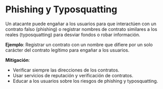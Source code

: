 # Phishing y Typosquatting

Un atacante puede engañar a los usuarios para que interactúen con un contrato falso (phishing) o registrar nombres de contrato similares a los reales (typosquatting) para desviar fondos o robar información.

**Ejemplo**: Registrar un contrato con un nombre que difiere por un solo carácter del contrato legítimo para engañar a los usuarios.

**Mitigación**:

* Verificar siempre las direcciones de los contratos.
* Usar servicios de reputación y verificación de contratos.
* Educar a los usuarios sobre los riesgos de phishing y typosquatting.
